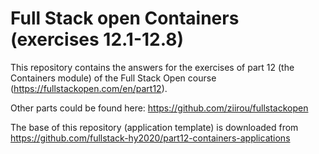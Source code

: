 # Full Stack open Containers (exercises 12.1-12.8)

This repository contains the answers for the exercises of part 12 (the Containers module)
of the Full Stack Open course (https://fullstackopen.com/en/part12).

Other parts could be found here: https://github.com/ziirou/fullstackopen

The base of this repository (application template) is downloaded from https://github.com/fullstack-hy2020/part12-containers-applications
